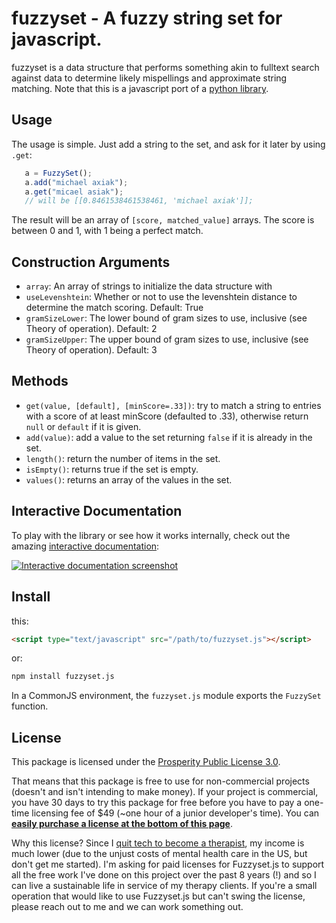fuzzyset - A fuzzy string set for javascript.
=============================================

fuzzyset is a data structure that performs something akin to fulltext search
against data to determine likely mispellings and approximate string matching.
Note that this is a javascript port of a [python library](https://github.com/axiak/fuzzyset).

Usage
-----

The usage is simple. Just add a string to the set, and ask for it later
by using ``.get``:
```js
   a = FuzzySet();
   a.add("michael axiak");
   a.get("micael asiak");
   // will be [[0.8461538461538461, 'michael axiak']];
```
The result will be an array of ``[score, matched_value]`` arrays.
The score is between 0 and 1, with 1 being a perfect match.

Construction Arguments
----------------------

 - `array`: An array of strings to initialize the data structure with
 - `useLevenshtein`: Whether or not to use the levenshtein distance to determine the match scoring. Default: True
 - `gramSizeLower`: The lower bound of gram sizes to use, inclusive (see Theory of operation). Default: 2
 - `gramSizeUpper`: The upper bound of gram sizes to use, inclusive (see Theory of operation). Default: 3

Methods
-------

 - `get(value, [default], [minScore=.33])`: try to match a string to entries with a score of at least minScore (defaulted to .33), otherwise return `null` or `default` if it is given.
 - `add(value)`: add a value to the set returning `false` if it is already in the set.
 - `length()`: return the number of items in the set.
 - `isEmpty()`: returns true if the set is empty.
 - `values()`: returns an array of the values in the set.

Interactive Documentation
-------------------------

To play with the library or see how it works internally, check out the amazing [interactive documentation](http://glench.github.io/fuzzyset.js/ui/):

[![Interactive documentation screenshot](https://gallery.tinyletterapp.com/99afc5bd8aa788ae26037984e2d46fa0400db41f/images/5282d548-76ff-42dc-861e-e3a4337b5e8b.png)](http://glench.github.io/fuzzyset.js/ui/)

Install
--------
this:

```html
<script type="text/javascript" src="/path/to/fuzzyset.js"></script>
```
or:

```bash
npm install fuzzyset.js
```
In a CommonJS environment, the `fuzzyset.js` module exports the `FuzzySet` function.

License
-------

This package is licensed under the [Prosperity Public License 3.0](LICENSE.md).

That means that this package is free to use for non-commercial projects (doesn't and isn't intending to make money). If your project is commercial, you have 30 days to try this package for free before you have to pay a one-time licensing fee of $49 (~one hour of a junior developer's time). You can **<a href="https://licensezero.com/offers/562c0ffe-df98-4348-87b7-e60e3c37c534#buy">easily purchase a license at the bottom of this page</a>**.

Why this license? Since I [quit tech to become a therapist](http://glench.com/WhyIQuitTechAndBecameATherapist/), my income is much lower (due to the unjust costs of mental health care in the US, but don't get me started). I'm asking for paid licenses for Fuzzyset.js to support all the free work I've done on this project over the past 8 years (!) and so I can live a sustainable life in service of my therapy clients. If you're a small operation that would like to use Fuzzyset.js but can't swing the license, please reach out to me and we can work something out.
